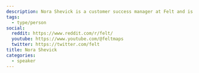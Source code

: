 ```yaml
---
description: Nora Shevick is a customer success manager at Felt and is based in Santa Cruz, CA.
tags:
  - type/person
social:
  reddit: https://www.reddit.com/r/felt/
  youtube: https://www.youtube.com/@feltmaps
  twitter: https://twitter.com/felt
title: Nora Shevick
categories:
  - speaker
---
```

